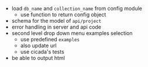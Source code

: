- load `db_name` and `collection_name` from config module
  - use function to return config object
- schema for the model of `api/project`
- error handling in server and api code
- second level drop down menu examples selection
  - use predefined `examples`
  - also update url
  - use cicada's tests
- be able to output html
